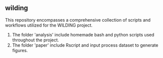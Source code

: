 ## wilding

This repository encompasses a comprehensive collection of scripts and workflows utilized for the WILDING project.

1. The folder 'analysis' include homemade bash and python scripts used throughout the project.
2. The folder 'paper' include Rscript and input process dataset to generate figures.
